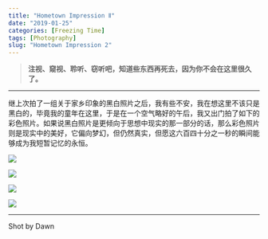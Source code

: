 ```yaml
---
title: "Hometown Impression Ⅱ"
date: "2019-01-25"
categories: [Freezing Time]
tags: [Photography]
slug: "Hometown Impression 2"
---
```


> **注视、窥视、聆听、窃听吧，知道些东西再死去，因为你不会在这里很久了。**

---

继上次拍了一组关于家乡印象的黑白照片之后，我有些不安，我在想这里不该只是黑白的，毕竟我的童年在这里，于是在一个空气略好的午后，我又出门拍了如下的彩色照片。如果说黑白照片是更倾向于思想中现实的那一部分的话，那么彩色照片则是现实中的美好，它偏向梦幻，但仍然真实，但愿这六百四十分之一秒的瞬间能够成为我短暂记忆的永恒。

![](<https://dawnblog-1300625500.cos.ap-guangzhou.myqcloud.com/images/2019-01-22 08.39.49 1.jpg>)

![](<https://dawnblog-1300625500.cos.ap-guangzhou.myqcloud.com/images/2019-01-22 08.16.14 1.jpg>)

![](<https://dawnblog-1300625500.cos.ap-guangzhou.myqcloud.com/images/2019-01-22 08.14.10 1.jpg>)

![](<https://dawnblog-1300625500.cos.ap-guangzhou.myqcloud.com/images/2019-01-22 08.07.05 1.jpg>)

---

Shot by Dawn